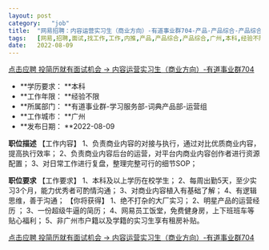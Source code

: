 ```yaml
---
layout:	post
category:	"job"
title:	"网易招聘：内容运营实习生（商业方向）-有道事业群704-产品-产品综合-产品综合-广州本科经验不限"
tags:	[网易,招聘,面试,找工作,工作,内推,产品,产品综合,产品综合,广州,本科,经验不限]
date:	2022-08-09
---
```


[点击应聘 投简历就有面试机会 -> 内容运营实习生（商业方向）-有道事业群704](http://mobile.bole.netease.com/bole/boleDetail?id=41727&employeeId=346f03c3cda5f04c&key=all)



- **学历要求： **本科
- **工作年限： **经验不限
- **所属部门： **有道事业群-学习服务部-词典产品部-运营组
- **工作城市： **广州
- **发布日期： **2022-08-09



**职位描述**
【工作内容】
1、负责商业内容的对接与执行，通过对比优质商业内容，提高执行效率；
2、负责商业内容后台的运营，对平台内商业内容创作者进行资源配置；
3、对日常工作进行复盘，整理完整可行的细节SOP；



**职位要求**
【工作要求】
1、本科及以上学历在校学生；
2、每周出勤5天，至少实习3个月，能力优秀者可酌情沟通；
3、对商业内容植入有基础了解；
4、有逻辑思维，善于沟通；
【你将获得】
1、绝不打杂的大厂实习；
2、明星产品的运营经历 ；
3、一份超级牛逼的简历；
4、网易员工饭堂，免费健身房，上下班班车等贴心福利；
5、非广州市户籍以及学籍的实习生享有租房补贴。



[点击应聘 投简历就有面试机会 -> 内容运营实习生（商业方向）-有道事业群704](http://mobile.bole.netease.com/bole/boleDetail?id=41727&employeeId=346f03c3cda5f04c&key=all)